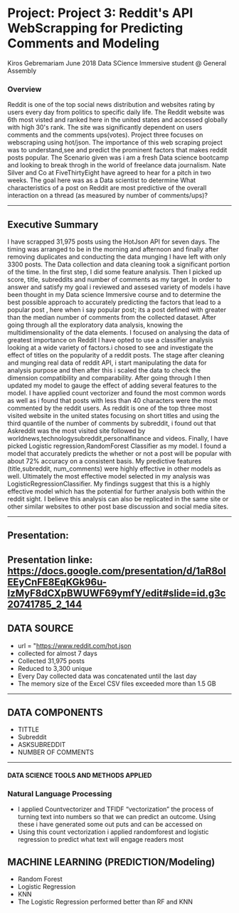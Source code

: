 # Project: Project 3: Reddit's API WebScrapping for Predicting Comments and Modeling
  Kiros Gebremariam    June 2018
  Data SCience Immersive student @ General Assembly

### Overview

  Reddit is one of the top social news distribution and websites rating by users every day from politics to specific daily life. The Reddit website was 6th most visted and ranked here in the united states and accessed globally with high 30's rank.  The site was significantly dependent on users comments and the comments ups(votes). Project three focuses on webscraping using hot/json. The importance of this web scraping project was to  understand,see and predict the prominent factors that makes reddit posts popular. The  Scenario given was i am a fresh Data science bootcamp and looking to break throgh  in the world of freelance data journalism.  Nate Silver and Co at FiveThirtyEight have agreed to hear for a pitch in two weeks.   The goal here was as a Data scientist to determine What characteristics of a post on Reddit are most predictive of the overall interaction on a thread (as measured by number of comments/ups)?
   
   
   -----------
   Executive Summary
   --------------
  I have scrapped 31,975 posts  using the HotJson API for seven days.  The timing was arranged to be in the morning and afternoon and finally after removing duplicates and conducting the data munging I  have left with only 3300 posts. The Data collection  and data cleaning took a significant  portion of the time. In the first step, I did some feature analysis. Then I picked up score, title, subreddits and number of comments as my target.  In order to answer and satisfy my goal i reviewed and assesed  variety of models i have been thought in my Data science Immersive course and to determine the best  possible approach to accurately predicting the factors that lead to a popular post , here when i say popular post; its a post defined  with greater than the median number of comments from the collected dataset. After going through all the exploratory data analysis, knowing the multidimensionality of the data elements. I focused on  analysing the data of greatest importance on Reddit I have opted to use a classifier analysis looking at a wide variety of factors.i chosed to see and  investigate the effect of titles on the popularity of a reddit posts.  The stage after  cleaning and munging real data of reddit API, i start manipulating the data for analysis purpose and then after this i scaled the data to check the dimension compatibility and comparability. After going through I then updated my model to gauge the effect of adding several features to the model. I have applied count vectorizer and found the most common words as well as i found that posts with less than 40 characters were the most commented by the reddit users.  As reddit is one of the top three most visited website  in the united states focusing on short titles and using  the third quantile of the number of comments by subreddit, i found out that Askreddit was the most visited site followed by worldnews,technologysubreddit,personalfinance and videos.  Finally, I have picked  Logistic regression,RandomForest Classifier as my model. I found a model that accurately predicts the whether or not a post will be popular with about  72% accuracy on a consistent basis. My predictive features (title,subreddit, num_comments) were highly effective in other models as well. Ultimately the most effective model selected in my analysis was LogisticRegressionClassifier. My findings suggest that this is a highly effective model which has the potential for further analysis both within the reddit sight. I believe this analysis can also be replicated in the same site or other similar websites to other post base discussion and social media sites. 
  
------------------------
## Presentation: 
Presentation linke:  https://docs.google.com/presentation/d/1aR8oIEEyCnFE8EqKGk96u-IzMyF8dCXpBWUWF69ymfY/edit#slide=id.g3c20741785_2_144
----------------------------
## DATA SOURCE
*  url = "https://www.reddit.com/hot.json
* collected for almost 7 days
* Collected 31,975 posts
* Reduced to 3,300 unique
* Every Day collected data was concatenated  until the last day
*  The memory size of the Excel CSV files exceeded more than 1.5 GB
------------------------------
## DATA COMPONENTS
* TITTLE 
* Subreddit
* ASKSUBREDDIT
* NUMBER OF COMMENTS

--------------
#### DATA SCIENCE TOOLS AND METHODS APPLIED

### Natural Language Processing
* I applied Countvectorizer and TFIDF “vectorization” the process of turning text into numbers so that we can predict an outcome. Using these i have generated some out puts and can be accessed on 
* Using this count vectorization  i applied randomforest and logistic regression to predict what text will engage readers most 

## MACHINE LEARNING (PREDICTION/Modeling)
* Random Forest
* Logistic Regression
* KNN
*  The Logistic Regression performed better than RF and KNN

